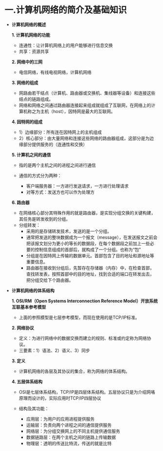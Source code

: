 # 一.计算机网络的简介及基础知识
- **计算机网络的概述**
 
  **1. 计算机网络的功能**
  
   * 连通性：让计算机网络上的用户能够进行信息交换
   * 共享：资源共享
   
  **2. 网络中的三网**
  
   * 电信网络，有线电视网络，计算机网络
  
  **3. 网络的组成**
   
   * 网路由若干结点（计算机、路由器或交换机、集线器等设备）和连接这些结点的链路组成。
   * 网络和网络之间通过路由器连接起来组成就组成了互联网，在网络上的计算机称之为主机（host），因特网是最大的互联网。
   
  **4. 因特网的组成**
   
   * 1）边缘部分：所有连在因特网上的主机组成
   * 2）核心部分：由大量网络和连接这些网络的路由器组成，这部分是为边缘部分提供服务的（连通性和交换）
  
  **5. 计算机之间的通信**
   
   * 指的是两个主机之间的进程之间进行通信
   * 通信的方式分为两种：
    
     - 客户端服务器：一方进行发送请求，一方进行处理请求
     - 对等方式：发送方也可以作为处理方
     
  **6. 路由器**
   
   * 在网络核心部分其特殊作用的就是路由器，是实现分组交换的关键构建，其任务是转发收到的分组。
   * 分组转发：
     - 采用的是存储转发技术，发送的是一个分组。
     - 通常把发送的整块数据成为一个报文（message），在发送报文之前会把该报文划分为更小的等长的数据段，在每个数据段之前加上一些必要的控制信息组成的首部后，就构成了一个分组。也称为“包”
     - 分组是在因特网上传输的数据单元。首部包含了目的地址和源地址等重要信息。
     - 路由器在接收到分组后，先暂存在存储器（内存）中，在检查首部，查找转发表，按照首部中的目的地址，找到合适的端口在转发出去，把分组交给下个路由器。
  

- **计算机网络的体系结构**

  **1. OSI/RM（Open Systems Interconnection Reference Model）开放系统互联基本参考模型**
  
   * 上面的参照模型是七层参考模型，而现在使用的是TCP/IP标准。
  
  **2. 网络协议**
   
   * 定义：为进行网络中的数据交换而建立的规则、标准或约定称为网络协议。
   * 三要素：1）语法、2）语义、3）同步
  
  **3. 定义** 
   
   * 计算机网络的各层及其协议的集合，称为网络的体系结构。
  
  **4. 五层体系结构**
   
   * OSI是七层体系结构，TCP/IP是四层体系结构。五层协议只是为介绍网咯原理而设计的，实际应用时TCP/IP四层协议
   
   * 结构及其功能：
    
     - 应用层：为用户的应用进程提供服务
     - 运输层：负责向两个进程之间的通信提供服务
     - 网络层：为分组交换网上的不同主机提供通信服务
     - 数据链路层：在两个主机之间的链路上传输数据
     - 物理层：透明的传送比特流，传送的就是比特
